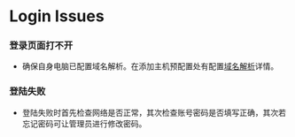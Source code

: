 # Login Issues

### 登录页面打不开

- 确保自身电脑已配置域名解析。在添加主机预配置处有配置[域名解析](../02-Usage/Host/AddHost.md)详情。

### 登陆失败

- 登陆失败时首先检查网络是否正常，其次检查账号密码是否填写正确，其次若忘记密码可让管理员进行修改密码。